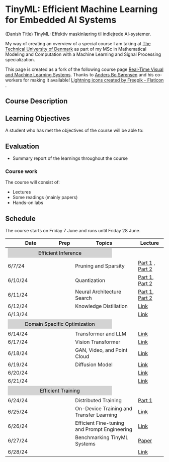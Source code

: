 # TinyML: Efficient Machine Learning for Embedded AI Systems
(Danish Title) TinyML: Effektiv maskinlæring til indlejrede AI-systemer.

My way of creating an overview of a special course I am taking at [The Technical University of Denmark](https://www.dtu.dk/) as 
part of my MSc in Mathematical Modeling and Computation with a Machine Learning and Signal Processing specialization.  

This page is created as a fork of the following course page [Real-Time Visual and Machine Learning Systems](https://absorensen.github.io/real-time-visual-and-machine-learning-systems/). Thanks to [Anders Bo Sørensen](https://absorensen.github.io/) and his co-workers for making it available! 
<a href="https://www.flaticon.com/free-icons/lightning" title="lightning icons">Lightning icons created by Freepik - Flaticon</a>
.

## Course Description


## Learning Objectives

A student who has met the objectives of the course will be able to:


## Evaluation
* Summary report of the learnings throughout the course

### Course work
The course will consist of:
* Lectures
* Some readings (mainly papers)
* Hands-on labs

## Schedule
The course starts on Friday 7 June and runs until Friday 28 June.

Date      | Prep      | Topics    |Lecture
----------|-----------|-----------|-------
|<div style="background-color: #D3D3D3; padding: 5px; color: black; text-align: center; width:220%" colspan="4">Efficient Inference</div>|
6/7/24    |           |Pruning and Sparsity         | [Part 1][0] , [Part 2][1]
6/10/24   |           |Quantization                 | [Part 1][2], [Part 2][3]
6/11/24   |           |Neural Architecture Search   | [Part 1][4], [Part 2][5]
6/12/24   |           |Knowledge Distillation       | [Link][6] 
6/13/24   |           || [Link][0] 
|<div style="background-color: #D3D3D3; padding: 5px; color: black; text-align: center; width:220%" colspan="4">Domain Specific Optimization</div>|
6/14/24   |           |Transformer and LLM          | [Link][0] 
6/17/24   |           |Vision Transformer           | [Link][0] 
6/18/24   |           |GAN, Video, and Point Cloud  | [Link][0] 
6/19/24   |           |Diffusion Model              | [Link][0] 
6/20/24   |           |                             | [Link][0] 
6/21/24   |           |           | [Link][0] 
|<div style="background-color: #D3D3D3; padding: 5px; color: black; text-align: center; width:220%" colspan="4">Efficient Training</div>|
6/24/24   |           |Distributed Training| [Part 1][0] 
6/25/24   |           |On-Device Training and Transfer Learning| [Link][0] 
6/26/24   |           |Efficient Fine-tuning and Prompt Engineering| [Link][0] 
6/27/24   |           |Benchmarking TinyML Systems| [Paper][0] 
6/28/24   |           |           | [Link][0] 

[0]: https://youtu.be/w5WiUcDJosM
[1]: https://youtu.be/3t9aGLLaCqs
[2]: https://youtu.be/TSc_BibWRhM
[3]: https://youtu.be/g-TzDApaE88
[4]: https://youtu.be/gFi29IEHRGc
[5]: https://youtu.be/EFpGQoDQ7JI
[6]: https://youtu.be/EkjVHToId7U
